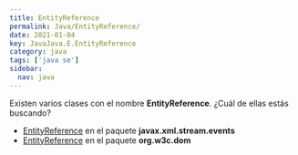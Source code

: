 ```yaml
---
title: EntityReference
permalink: Java/EntityReference/
date: 2021-01-04
key: JavaJava.E.EntityReference
category: java
tags: ['java se']
sidebar: 
  nav: java
---
```


Existen varios clases con el nombre **EntityReference**. ¿Cuál de ellas estás buscando?
<ul>
<li><a href="/Java/EntityReference-javax-xml-stream-events/">EntityReference</a> en el paquete <strong>javax.xml.stream.events</strong></li>
<li><a href="/Java/EntityReference-org-w3c-dom/">EntityReference</a> en el paquete <strong>org.w3c.dom</strong></li>
<ul>
